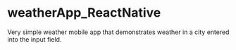 # weatherApp_ReactNative

Very simple weather mobile app that demonstrates weather in a city entered into the input field.
